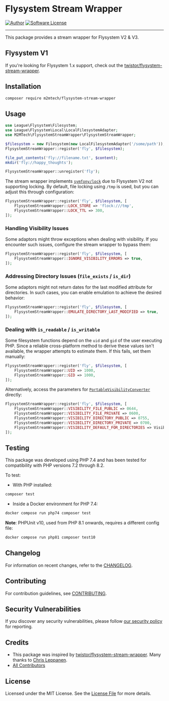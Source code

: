# Flysystem Stream Wrapper

[![Author](https://img.shields.io/badge/author-@m2mtech-blue.svg?style=flat-square)](http://www.m2m.at)
[![Software License](https://img.shields.io/badge/license-MIT-brightgreen.svg?style=flat-square)](LICENSE.md)

---

This package provides a stream wrapper for Flysystem V2 & V3.

## Flysystem V1

If you're looking for Flysystem 1.x support, check out the [twistor/flysystem-stream-wrapper](https://github.com/twistor/flysystem-stream-wrapper).

## Installation

```bash
composer require m2mtech/flysystem-stream-wrapper
```

## Usage

```php
use League\Flysystem\Filesystem;
use League\Flysystem\Local\LocalFilesystemAdapter;
use M2MTech\FlysystemStreamWrapper\FlysystemStreamWrapper;

$filesystem = new Filesystem(new LocalFilesystemAdapter('/some/path'));
FlysystemStreamWrapper::register('fly', $filesystem);

file_put_contents('fly://filename.txt', $content);
mkdir('fly://happy_thoughts');

FlysystemStreamWrapper::unregister('fly');
```

The stream wrapper implements [`symfony/lock`](https://symfony.com/doc/current/components/lock.html) due to Flysystem V2 not supporting locking. By default, file locking using `/tmp` is used, but you can adjust this through configuration:

```php
FlysystemStreamWrapper::register('fly', $filesystem, [
    FlysystemStreamWrapper::LOCK_STORE => 'flock:///tmp',
    FlysystemStreamWrapper::LOCK_TTL => 300,
]);
```

### Handling Visibility Issues

Some adaptors might throw exceptions when dealing with visibility. If you encounter such issues, configure the stream wrapper to bypass them:

```php
FlysystemStreamWrapper::register('fly', $filesystem, [
    FlysystemStreamWrapper::IGNORE_VISIBILITY_ERRORS => true,
]);
```

### Addressing Directory Issues (`file_exists` / `is_dir`)

Some adaptors might not return dates for the last modified attribute for directories. In such cases, you can enable emulation to achieve the desired behavior:

```php
FlysystemStreamWrapper::register('fly', $filesystem, [
    FlysystemStreamWrapper::EMULATE_DIRECTORY_LAST_MODIFIED => true,
]);
```

### Dealing with `is_readable` / `is_writable`

Some filesystem functions depend on the `uid` and `gid` of the user executing PHP. Since a reliable cross-platform method to derive these values isn't available, the wrapper attempts to estimate them. If this fails, set them manually:

```php
FlysystemStreamWrapper::register('fly', $filesystem, [
    FlysystemStreamWrapper::UID => 1000,
    FlysystemStreamWrapper::GID => 1000,
]);
```

Alternatively, access the parameters for [`PortableVisibilityConverter`](https://flysystem.thephpleague.com/docs/usage/unix-visibility/) directly:

```php
FlysystemStreamWrapper::register('fly', $filesystem, [
    FlysystemStreamWrapper::VISIBILITY_FILE_PUBLIC => 0644,
    FlysystemStreamWrapper::VISIBILITY_FILE_PRIVATE => 0600,
    FlysystemStreamWrapper::VISIBILITY_DIRECTORY_PUBLIC => 0755,
    FlysystemStreamWrapper::VISIBILITY_DIRECTORY_PRIVATE => 0700,
    FlysystemStreamWrapper::VISIBILITY_DEFAULT_FOR_DIRECTORIES => Visibility::PRIVATE,
]);
```

## Testing

This package was developed using PHP 7.4 and has been tested for compatibility with PHP versions 7.2 through 8.2.

To test:

- With PHP installed:
```bash
composer test
```

- Inside a Docker environment for PHP 7.4:
```bash
docker compose run php74 composer test
```

**Note**: PHPUnit v10, used from PHP 8.1 onwards, requires a different config file:
```bash
docker compose run php81 composer test10
```

## Changelog

For information on recent changes, refer to the [CHANGELOG](CHANGELOG.md).

## Contributing

For contribution guidelines, see [CONTRIBUTING](.github/CONTRIBUTING.md).

## Security Vulnerabilities

If you discover any security vulnerabilities, please follow [our security policy](../../security/policy) for reporting.

## Credits

- This package was inspired by [twistor/flysystem-stream-wrapper](https://github.com/twistor/flysystem-stream-wrapper). Many thanks to [Chris Leppanen](https://github.com/twistor).
- [All Contributors](../../contributors)

## License

Licensed under the MIT License. See the [License File](LICENSE.md) for more details.
